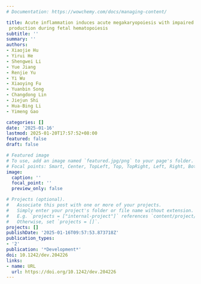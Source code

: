 ```yaml
---
# Documentation: https://wowchemy.com/docs/managing-content/

title: Acute inflammation induces acute megakaryopoiesis with impaired platelet 
 production during fetal hematopoiesis
subtitle: ''
summary: ''
authors:
- Xiaojie Hu
- Yirui He
- Shengwei Li
- Yue Jiang
- Renjie Yu
- Yi Wu
- Xiaoying Fu
- Yuanbin Song
- Changdong Lin
- Jiejun Shi
- Hua-Bing Li
- Yimeng Gao

categories: []
date: '2025-01-16'
lastmod: 2025-01-20T17:57:52+08:00
featured: false
draft: false

# Featured image
# To use, add an image named `featured.jpg/png` to your page's folder.
# Focal points: Smart, Center, TopLeft, Top, TopRight, Left, Right, BottomLeft, Bottom, BottomRight.
image:
  caption: ''
  focal_point: ''
  preview_only: false

# Projects (optional).
#   Associate this post with one or more of your projects.
#   Simply enter your project's folder or file name without extension.
#   E.g. `projects = ["internal-project"]` references `content/project/deep-learning/index.md`.
#   Otherwise, set `projects = []`.
projects: []
publishDate: '2025-01-16T09:57:53.873718Z'
publication_types:
- '2'
publication: '*Development*'
doi: 10.1242/dev.204226
links:
- name: URL
  url: https://doi.org/10.1242/dev.204226
---
```

